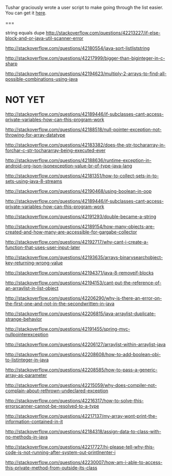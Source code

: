 Tushar graciously wrote a user script to make going through the list easier. You can get it [here](https://github.com/tusharjadhav219/Userscript-for-delete-candidates).

===

string equals dupe http://stackoverflow.com/questions/42213227/if-else-block-and-or-java-util-scanner-error

http://stackoverflow.com/questions/42180554/java-sort-listliststring

http://stackoverflow.com/questions/42217999/bigger-than-biginteger-in-c-sharp

http://stackoverflow.com/questions/42194623/multiply-2-arrays-to-find-all-possible-combinations-using-java

NOT YET
=====

http://stackoverflow.com/questions/42189446/if-subclasses-cant-access-private-variables-how-can-this-program-work

http://stackoverflow.com/questions/42188518/null-pointer-exception-not-throwing-for-array-datatype

http://stackoverflow.com/questions/42183382/does-the-str-tochararray-in-forchar-c-str-tochararray-being-executed-ever

http://stackoverflow.com/questions/42188636/runtime-exception-in-android-org-json-jsonexception-value-br-of-type-java-lang

http://stackoverflow.com/questions/42181351/how-to-collect-sets-in-to-sets-using-java-8-streams

http://stackoverflow.com/questions/42190468/using-boolean-in-oop

http://stackoverflow.com/questions/42189446/if-subclasses-cant-access-private-variables-how-can-this-program-work

http://stackoverflow.com/questions/42191293/double-became-a-string

http://stackoverflow.com/questions/42189154/how-many-objects-are-created-and-how-many-are-accessible-for-gargabe-collector

http://stackoverflow.com/questions/42192717/why-cant-i-create-a-function-that-uses-user-input-later

http://stackoverflow.com/questions/42193635/arrays-binarysearchobject-key-returning-wrong-value

http://stackoverflow.com/questions/42194371/java-8-removeif-blocks

http://stackoverflow.com/questions/42194153/cant-put-the-reference-of-an-arraylist-in-list-object

http://stackoverflow.com/questions/42206290/why-is-there-an-error-on-the-first-one-and-not-in-the-secondwritten-in-java

http://stackoverflow.com/questions/42206815/java-arraylist-duplicate-strange-behavior

http://stackoverflow.com/questions/42191455/spring-mvc-nullpointerexception

http://stackoverflow.com/questions/42206127/arraylist-within-arraylist-java

http://stackoverflow.com/questions/42208608/how-to-add-boolean-obj-to-listinteger-in-java

http://stackoverflow.com/questions/42208585/how-to-pass-a-generic-array-as-parameter

http://stackoverflow.com/questions/42215059/why-does-compiler-not-complain-about-rethrown-undeclared-exception

http://stackoverflow.com/questions/42216317/how-to-solve-this-errorscanner-cannot-be-resolved-to-a-type

http://stackoverflow.com/questions/42217137/my-array-wont-print-the-information-contained-in-it

http://stackoverflow.com/questions/42184318/assign-data-to-class-with-no-methods-in-java

http://stackoverflow.com/questions/42217727/hi-please-tell-why-this-code-is-not-running-after-system-out-printlnenter-i

http://stackoverflow.com/questions/42230007/how-am-i-able-to-access-this-private-method-from-outside-its-class